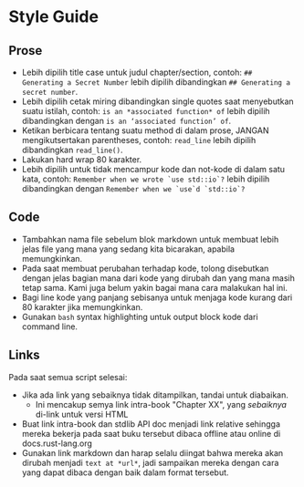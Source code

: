 # Style Guide

## Prose

* Lebih dipilih title case untuk judul chapter/section, contoh: `## Generating a Secret
  Number` lebih dipilih dibandingkan `## Generating a secret number`.
* Lebih dipilih cetak miring dibandingkan single quotes saat menyebutkan suatu istilah, contoh: `is an
  *associated function* of` lebih dipilih dibandingkan dengan `is an ‘associated function’ of`.
* Ketikan berbicara tentang suatu method di dalam prose, JANGAN mengikutsertakan parentheses, contoh:
  `read_line` lebih dipilih dibandingkan `read_line()`.
* Lakukan hard wrap 80 karakter.
* Lebih dipilih untuk tidak mencampur kode dan not-kode di dalam satu kata, contoh: ``Remember when we wrote
  `use std::io`?`` lebih dipilih dibandingkan dengan ``Remember when we `use`d `std::io`?``

## Code

* Tambahkan nama file sebelum blok markdown untuk membuat lebih jelas file yang mana yang sedang kita bicarakan, apabila memungkinkan.
* Pada saat membuat perubahan terhadap kode,  tolong disebutkan dengan jelas bagian mana dari kode yang dirubah dan yang mana masih tetap sama. Kami juga belum yakin bagai mana cara malakukan hal ini.
* Bagi line kode yang panjang sebisanya untuk menjaga kode kurang dari 80 karakter jika memungkinkan.
* Gunakan `bash` syntax highlighting untuk output block kode dari command line.

## Links

Pada saat semua script selesai:

* Jika ada link yang sebaiknya tidak ditampilkan, tandai untuk diabaikan. 
  * Ini mencakup semya link intra-book "Chapter XX", yang *sebaiknya* di-link untuk versi HTML
* Buat link intra-book dan stdlib API doc menjadi link relative sehingga mereka bekerja pada saat buku tersebut dibaca offline atau online di docs.rust-lang.org
* Gunakan link markdown dan harap selalu diingat bahwa mereka akan dirubah menjadi `text at
  *url*`, jadi sampaikan mereka dengan cara yang dapat dibaca dengan baik dalam format tersebut.
